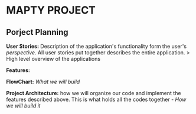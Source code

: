 # MAPTY PROJECT

## Porject Planning

**User Stories:** Description of the application's functionality form the user's _perspective_. All user stories put together describes the entire application. > High level overview of the applications

**Features:**

**FlowChart:** _What we will build_

**Project Architecture:** how we will organize our code and implement the features described above. This is what holds all the codes together - _How we will build it_
